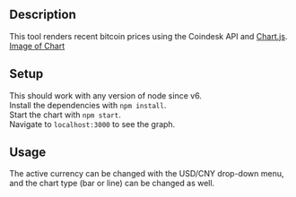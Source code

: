 ## Description
This tool renders recent bitcoin prices using the Coindesk API and [Chart.js](https://www.chartjs.org). [Image of Chart](https://github.com/slhodak/crypto_viewer/images/crypto_img.png)

## Setup
This should work with any version of node since v6.  
Install the dependencies with `npm install`.  
Start the chart with `npm start`.  
Navigate to `localhost:3000` to see the graph.

## Usage  
The active currency can be changed with the USD/CNY drop-down menu, and the chart type (bar or line) can be changed as well.
